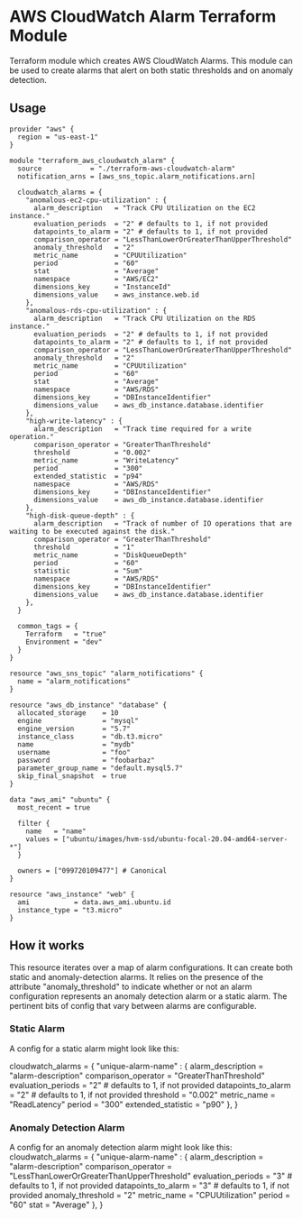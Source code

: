 # AWS CloudWatch Alarm Terraform Module

Terraform module which creates AWS CloudWatch Alarms. This module can be used to create alarms that alert on both static thresholds and on anomaly detection.

## Usage

```hcl
provider "aws" {
  region = "us-east-1"
}

module "terraform_aws_cloudwatch_alarm" {
  source            = "./terraform-aws-cloudwatch-alarm"
  notification_arns = [aws_sns_topic.alarm_notifications.arn]

  cloudwatch_alarms = {
    "anomalous-ec2-cpu-utilization" : {
      alarm_description   = "Track CPU Utilization on the EC2 instance."
      evaluation_periods  = "2" # defaults to 1, if not provided
      datapoints_to_alarm = "2" # defaults to 1, if not provided
      comparison_operator = "LessThanLowerOrGreaterThanUpperThreshold"
      anomaly_threshold   = "2"
      metric_name         = "CPUUtilization"
      period              = "60"
      stat                = "Average"
      namespace           = "AWS/EC2"
      dimensions_key      = "InstanceId"
      dimensions_value    = aws_instance.web.id
    },
    "anomalous-rds-cpu-utilization" : {
      alarm_description   = "Track CPU Utilization on the RDS instance."
      evaluation_periods  = "2" # defaults to 1, if not provided
      datapoints_to_alarm = "2" # defaults to 1, if not provided
      comparison_operator = "LessThanLowerOrGreaterThanUpperThreshold"
      anomaly_threshold   = "2"
      metric_name         = "CPUUtilization"
      period              = "60"
      stat                = "Average"
      namespace           = "AWS/RDS"
      dimensions_key      = "DBInstanceIdentifier"
      dimensions_value    = aws_db_instance.database.identifier
    },
    "high-write-latency" : {
      alarm_description   = "Track time required for a write operation."
      comparison_operator = "GreaterThanThreshold"
      threshold           = "0.002"
      metric_name         = "WriteLatency"
      period              = "300"
      extended_statistic  = "p94"
      namespace           = "AWS/RDS"
      dimensions_key      = "DBInstanceIdentifier"
      dimensions_value    = aws_db_instance.database.identifier
    },
    "high-disk-queue-depth" : {
      alarm_description   = "Track of number of IO operations that are waiting to be executed against the disk."
      comparison_operator = "GreaterThanThreshold"
      threshold           = "1"
      metric_name         = "DiskQueueDepth"
      period              = "60"
      statistic           = "Sum"
      namespace           = "AWS/RDS"
      dimensions_key      = "DBInstanceIdentifier"
      dimensions_value    = aws_db_instance.database.identifier
    },
  }

  common_tags = {
    Terraform   = "true"
    Environment = "dev"
  }
}

resource "aws_sns_topic" "alarm_notifications" {
  name = "alarm_notifications"
}

resource "aws_db_instance" "database" {
  allocated_storage    = 10
  engine               = "mysql"
  engine_version       = "5.7"
  instance_class       = "db.t3.micro"
  name                 = "mydb"
  username             = "foo"
  password             = "foobarbaz"
  parameter_group_name = "default.mysql5.7"
  skip_final_snapshot  = true
}

data "aws_ami" "ubuntu" {
  most_recent = true

  filter {
    name   = "name"
    values = ["ubuntu/images/hvm-ssd/ubuntu-focal-20.04-amd64-server-*"]
  }

  owners = ["099720109477"] # Canonical
}

resource "aws_instance" "web" {
  ami           = data.aws_ami.ubuntu.id
  instance_type = "t3.micro"
}
```

## How it works

This resource iterates over a map of alarm configurations. It can create both static and anomaly-detection alarms. It relies on the presence of the attribute "anomaly_threshold" to indicate whether or not an alarm configuration represents an anomaly detection alarm or a static alarm. The pertinent bits of config that vary between alarms are configurable.

### Static Alarm

A config for a static alarm might look like this:

cloudwatch_alarms = {
  "unique-alarm-name" : {
    alarm_description   = "alarm-description"
    comparison_operator = "GreaterThanThreshold"
    evaluation_periods  = "2" # defaults to 1, if not provided
    datapoints_to_alarm = "2" # defaults to 1, if not provided
    threshold           = "0.002"
    metric_name         = "ReadLatency"
    period              = "300"
    extended_statistic  = "p90"
  },
}

### Anomaly Detection Alarm

A config for an anomaly detection alarm might look like this:
cloudwatch_alarms = {
  "unique-alarm-name" : {
    alarm_description   = "alarm-description"
    comparison_operator = "LessThanLowerOrGreaterThanUpperThreshold"
    evaluation_periods  = "3" # defaults to 1, if not provided
    datapoints_to_alarm = "3" # defaults to 1, if not provided
    anomaly_threshold   = "2"
    metric_name         = "CPUUtilization"
    period              = "60"
    stat                = "Average"
  },
}
